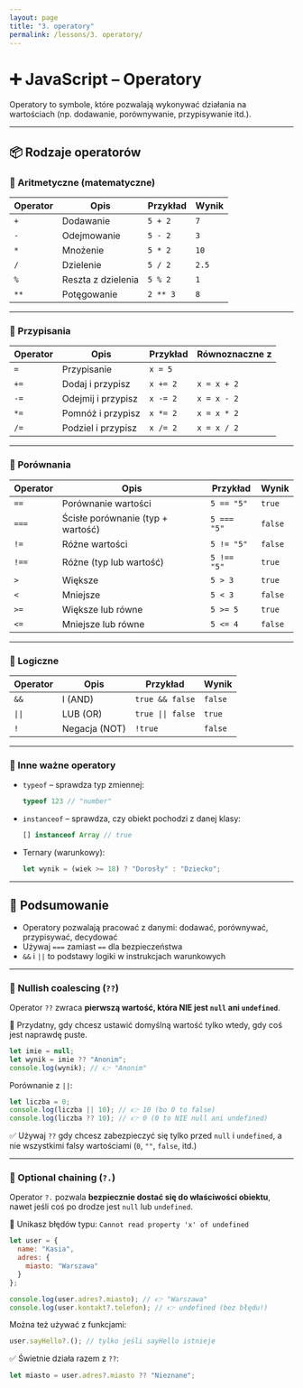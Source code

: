 ```yaml
---
layout: page
title: "3. operatory"
permalink: /lessons/3. operatory/
---
```


# ➕ JavaScript – Operatory

Operatory to symbole, które pozwalają wykonywać działania na wartościach (np. dodawanie, porównywanie, przypisywanie itd.).

---

## 📦 Rodzaje operatorów

### 🔹 Aritmetyczne (matematyczne)

| Operator | Opis               | Przykład       | Wynik  |
|----------|--------------------|----------------|--------|
| `+`      | Dodawanie          | `5 + 2`        | `7`    |
| `-`      | Odejmowanie        | `5 - 2`        | `3`    |
| `*`      | Mnożenie           | `5 * 2`        | `10`   |
| `/`      | Dzielenie          | `5 / 2`        | `2.5`  |
| `%`      | Reszta z dzielenia | `5 % 2`        | `1`    |
| `**`     | Potęgowanie        | `2 ** 3`       | `8`    |

---

### 🔹 Przypisania

| Operator | Opis                      | Przykład       | Równoznaczne z   |
|----------|---------------------------|----------------|------------------|
| `=`      | Przypisanie               | `x = 5`        |                  |
| `+=`     | Dodaj i przypisz          | `x += 2`       | `x = x + 2`      |
| `-=`     | Odejmij i przypisz        | `x -= 2`       | `x = x - 2`      |
| `*=`     | Pomnóż i przypisz         | `x *= 2`       | `x = x * 2`      |
| `/=`     | Podziel i przypisz        | `x /= 2`       | `x = x / 2`      |

---

### 🔹 Porównania

| Operator | Opis                        | Przykład         | Wynik    |
|----------|-----------------------------|------------------|----------|
| `==`     | Porównanie wartości         | `5 == "5"`       | `true`   |
| `===`    | Ścisłe porównanie (typ + wartość) | `5 === "5"` | `false`  |
| `!=`     | Różne wartości              | `5 != "5"`       | `false`  |
| `!==`    | Różne (typ lub wartość)     | `5 !== "5"`      | `true`   |
| `>`      | Większe                     | `5 > 3`          | `true`   |
| `<`      | Mniejsze                    | `5 < 3`          | `false`  |
| `>=`     | Większe lub równe          | `5 >= 5`         | `true`   |
| `<=`     | Mniejsze lub równe         | `5 <= 4`         | `false`  |

---

### 🔹 Logiczne

| Operator | Opis          | Przykład              | Wynik         |
|----------|---------------|-----------------------|---------------|
| `&&`     | I (AND)       | `true && false`       | `false`       |
| `\|\|`   | LUB (OR)      | `true \|\| false`     | `true`        |
| `!`      | Negacja (NOT) | `!true`               | `false`       |


---

### 🔹 Inne ważne operatory

- `typeof` – sprawdza typ zmiennej:
  ```js
  typeof 123 // "number"
  ```

- `instanceof` – sprawdza, czy obiekt pochodzi z danej klasy:
  ```js
  [] instanceof Array // true
  ```

- Ternary (warunkowy):
  ```js
  let wynik = (wiek >= 18) ? "Dorosły" : "Dziecko";
  ```

---

## 🧠 Podsumowanie

- Operatory pozwalają pracować z danymi: dodawać, porównywać, przypisywać, decydować
- Używaj `===` zamiast `==` dla bezpieczeństwa
- `&&` i `||` to podstawy logiki w instrukcjach warunkowych



---

### 🔹 Nullish coalescing (`??`)

Operator `??` zwraca **pierwszą wartość, która NIE jest `null` ani `undefined`**.

📌 Przydatny, gdy chcesz ustawić domyślną wartość tylko wtedy, gdy coś jest naprawdę puste.

```js
let imie = null;
let wynik = imie ?? "Anonim";
console.log(wynik); // 👉 "Anonim"
```

Porównanie z `||`:

```js
let liczba = 0;
console.log(liczba || 10); // 👉 10 (bo 0 to false)
console.log(liczba ?? 10); // 👉 0 (0 to NIE null ani undefined)
```

✅ Używaj `??` gdy chcesz zabezpieczyć się tylko przed `null` i `undefined`, a nie wszystkimi falsy wartościami (`0`, `""`, `false`, itd.)


---

### 🔹 Optional chaining (`?.`)

Operator `?.` pozwala **bezpiecznie dostać się do właściwości obiektu**, nawet jeśli coś po drodze jest `null` lub `undefined`.

📌 Unikasz błędów typu: `Cannot read property 'x' of undefined`

```js
let user = {
  name: "Kasia",
  adres: {
    miasto: "Warszawa"
  }
};

console.log(user.adres?.miasto); // 👉 "Warszawa"
console.log(user.kontakt?.telefon); // 👉 undefined (bez błędu!)
```

Można też używać z funkcjami:

```js
user.sayHello?.(); // tylko jeśli sayHello istnieje
```

✅ Świetnie działa razem z `??`:

```js
let miasto = user.adres?.miasto ?? "Nieznane";
```

